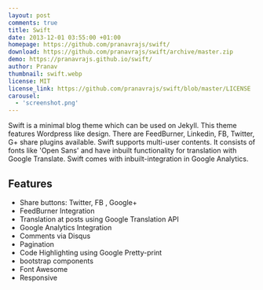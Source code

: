 ```yaml
---
layout: post
comments: true
title: Swift
date: 2013-12-01 03:55:00 +01:00
homepage: https://github.com/pranavrajs/swift/
download: https://github.com/pranavrajs/swift/archive/master.zip
demo: https://pranavrajs.github.io/swift/
author: Pranav
thumbnail: swift.webp
license: MIT
license_link: https://github.com/pranavrajs/swift/blob/master/LICENSE
carousel:
  - 'screenshot.png'
---
```


Swift is a minimal blog theme which can be used on Jekyll.
This theme features Wordpress like design. There are FeedBurner, Linkedin, FB, Twitter, G+ share plugins available. Swift supports multi-user contents. It consists of fonts like 'Open Sans' and have inbuilt functionality for translation with Google Translate. Swift comes with inbuilt-integration in Google Analytics.

## Features

* Share buttons: Twitter, FB , Google+
* FeedBurner Integration
* Translation at posts using Google Translation API
* Google Analytics Integration
* Comments via Disqus
* Pagination
* Code Highlighting using Google Pretty-print
* bootstrap components
* Font Awesome
* Responsive
